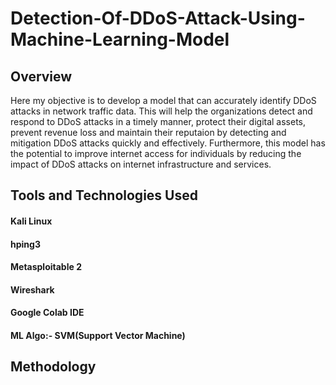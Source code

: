 # Detection-Of-DDoS-Attack-Using-Machine-Learning-Model


## Overview

Here my objective is to develop a model that can accurately identify DDoS attacks in network traffic data. This will help the organizations detect and respond to DDoS attacks in a timely manner, protect their digital assets, prevent revenue loss and maintain their reputaion by detecting and mitigation DDoS attacks quickly and effectively. Furthermore, this model has the potential to improve internet access for individuals by reducing the impact of DDoS attacks on internet infrastructure and services.

## Tools and Technologies Used

#### Kali Linux
#### hping3
#### Metasploitable 2
#### Wireshark
#### Google Colab IDE
#### ML Algo:- SVM(Support Vector Machine)

## Methodology



